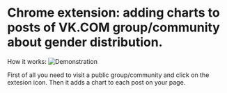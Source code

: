 # Chrome extension: adding charts to posts of VK.COM group/community about gender distribution.
How it works:
![Demonstration](https://github.com/alex-67/chrome_extension_2/blob/master/GIFs/ch2_demo1.gif)

First of all you need to visit a public group/community and click on the extesion icon. Then it adds a chart to each post on your page.
